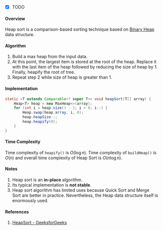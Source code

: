 - [x] TODO

#### Overview

Heap sort is a comparison-based sorting technique based on [Binary Heap](../../data-structure/heap.md) data structure.

#### Algorithm

1. Build a max heap from the input data.
2. At this point, the largest item is stored at the root of the heap. Replace it with the last item of the heap followed by reducing the size of heap by 1. Finally, heapify the root of tree.
3. Repeat step 2 while size of heap is greater than 1.

#### Implementation

```java
static <T extends Comparable<? super T>> void heapSort(T[] array) {
	Heap<T> heap = new MaxHeap<>(array);
	for (int i = heap.size() - 1; i > 0; i--) {
		Heap.swap(heap.array, i, 0);
		heap.heapSize--;
		heap.heapify(0);
	}
}
```

#### Time Complexity

Time complexity of `heapify()` is $O(\log{}n)$. Time complexity of `buildHeap()` is $O(n)$ and overall time complexity of Heap Sort is $O(n\log{}n)$.

#### Notes

1. Heap sort is an **in-place** algorithm.
2. Its typical implementation is **not stable**.
3. Heap sort algorithm has limited uses because Quick Sort and Merge Sort are better in practice. Nevertheless, the Heap data structure itself is enormously used.

#### References

1. [HeapSort - GeeksforGeeks](https://www.geeksforgeeks.org/heap-sort/)
